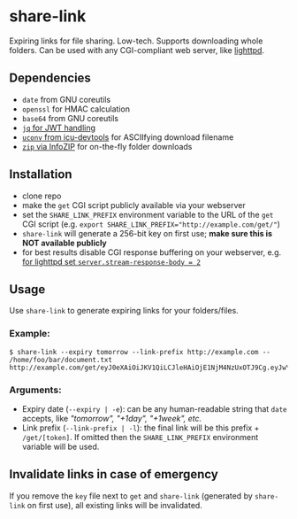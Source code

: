 # share-link
Expiring links for file sharing. Low-tech. Supports downloading whole folders. Can be used with any CGI-compliant web server, like [lighttpd](https://www.lighttpd.net). 

## Dependencies

- `date` from GNU coreutils
- `openssl` for HMAC calculation
- `base64` from GNU coreutils
- [`jq` for JWT handling](https://stedolan.github.io/jq)
- [`uconv` from icu-devtools](https://manpages.debian.org/jessie/icu-devtools/uconv.1.en.html) for ASCIIfying download filename
- [`zip` via InfoZIP](https://packages.debian.org/buster/zip) for on-the-fly folder downloads

## Installation

- clone repo
- make the `get` CGI script publicly available via your webserver
- set the `SHARE_LINK_PREFIX` environment variable to the URL of the `get` CGI script (e.g. `export SHARE_LINK_PREFIX="http://example.com/get/"`)
- `share-link` will generate a 256-bit key on first use; **make sure this is NOT available publicly**
- for best results disable CGI response buffering on your webserver, e.g. [for lighttpd set `server.stream-response-body = 2`](https://redmine.lighttpd.net/projects/lighttpd/wiki/Server_stream-response-bodyDetails)

## Usage

Use `share-link` to generate expiring links for your folders/files.

### Example:

```
$ share-link --expiry tomorrow --link-prefix http://example.com -- /home/foo/bar/document.txt
http://example.com/get/eyJ0eXAiOiJKV1QiLCJleHAiOjE1NjM4NzUxOTJ9Cg.eyJwYXRoIjoiL2hvbWUvZm9vL2Jhci9kb2N1bWVudC50eHQifQo.KHN0ZGluKT0gMjMzZWQ4MzRkMWI3OTIxNWMwNTUxYjExOWRmMzZmNzQyNTliYzQwYjYzMzlkNjc2OTkzZTZjNmVmM2NkZjQ0NAo
```

### Arguments:

* Expiry date (`--expiry | -e`): can be any human-readable string that `date` accepts, like *"tomorrow", "+1day", "+1week", etc.*
* Link prefix (`--link-prefix | -l`): the final link will be this prefix + `/get/[token]`. If omitted then the `SHARE_LINK_PREFIX` environment variable will be used.

## Invalidate links in case of emergency

If you remove the `key` file next to `get` and `share-link` (generated by `share-link` on first use), all existing links will be invalidated. 
